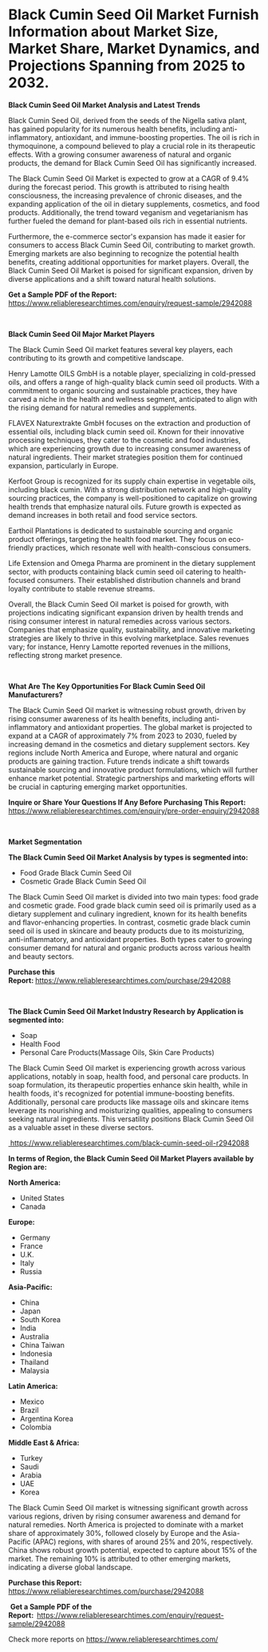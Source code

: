 <p><h1>Black Cumin Seed Oil Market Furnish Information about Market Size, Market Share, Market Dynamics, and Projections Spanning from 2025 to 2032.</h1></p><p><strong>Black Cumin Seed Oil Market Analysis and Latest Trends</strong></p>
<p><p>Black Cumin Seed Oil, derived from the seeds of the Nigella sativa plant, has gained popularity for its numerous health benefits, including anti-inflammatory, antioxidant, and immune-boosting properties. The oil is rich in thymoquinone, a compound believed to play a crucial role in its therapeutic effects. With a growing consumer awareness of natural and organic products, the demand for Black Cumin Seed Oil has significantly increased.</p><p>The Black Cumin Seed Oil Market is expected to grow at a CAGR of 9.4% during the forecast period. This growth is attributed to rising health consciousness, the increasing prevalence of chronic diseases, and the expanding application of the oil in dietary supplements, cosmetics, and food products. Additionally, the trend toward veganism and vegetarianism has further fueled the demand for plant-based oils rich in essential nutrients.</p><p>Furthermore, the e-commerce sector's expansion has made it easier for consumers to access Black Cumin Seed Oil, contributing to market growth. Emerging markets are also beginning to recognize the potential health benefits, creating additional opportunities for market players. Overall, the Black Cumin Seed Oil Market is poised for significant expansion, driven by diverse applications and a shift toward natural health solutions.</p></p>
<p><strong>Get a Sample PDF of the Report:&nbsp;</strong> <a href="https://www.reliableresearchtimes.com/enquiry/request-sample/2942088?utm_campaign=2937&utm_medium=2&utm_source=Github&utm_content=ia&utm_term=15032025&utm_id=black-cumin-seed-oil">https://www.reliableresearchtimes.com/enquiry/request-sample/2942088</a></p>
<p>&nbsp;</p>
<p><strong>Black Cumin Seed Oil Major Market Players</strong></p>
<p><p>The Black Cumin Seed Oil market features several key players, each contributing to its growth and competitive landscape. </p><p>Henry Lamotte OILS GmbH is a notable player, specializing in cold-pressed oils, and offers a range of high-quality black cumin seed oil products. With a commitment to organic sourcing and sustainable practices, they have carved a niche in the health and wellness segment, anticipated to align with the rising demand for natural remedies and supplements.</p><p>FLAVEX Naturextrakte GmbH focuses on the extraction and production of essential oils, including black cumin seed oil. Known for their innovative processing techniques, they cater to the cosmetic and food industries, which are experiencing growth due to increasing consumer awareness of natural ingredients. Their market strategies position them for continued expansion, particularly in Europe.</p><p>Kerfoot Group is recognized for its supply chain expertise in vegetable oils, including black cumin. With a strong distribution network and high-quality sourcing practices, the company is well-positioned to capitalize on growing health trends that emphasize natural oils. Future growth is expected as demand increases in both retail and food service sectors.</p><p>Earthoil Plantations is dedicated to sustainable sourcing and organic product offerings, targeting the health food market. They focus on eco-friendly practices, which resonate well with health-conscious consumers.</p><p>Life Extension and Omega Pharma are prominent in the dietary supplement sector, with products containing black cumin seed oil catering to health-focused consumers. Their established distribution channels and brand loyalty contribute to stable revenue streams.</p><p>Overall, the Black Cumin Seed Oil market is poised for growth, with projections indicating significant expansion driven by health trends and rising consumer interest in natural remedies across various sectors. Companies that emphasize quality, sustainability, and innovative marketing strategies are likely to thrive in this evolving marketplace. Sales revenues vary; for instance, Henry Lamotte reported revenues in the millions, reflecting strong market presence.</p></p>
<p>&nbsp;</p>
<p><strong>What Are The Key Opportunities For Black Cumin Seed Oil Manufacturers?</strong></p>
<p><p>The Black Cumin Seed Oil market is witnessing robust growth, driven by rising consumer awareness of its health benefits, including anti-inflammatory and antioxidant properties. The global market is projected to expand at a CAGR of approximately 7% from 2023 to 2030, fueled by increasing demand in the cosmetics and dietary supplement sectors. Key regions include North America and Europe, where natural and organic products are gaining traction. Future trends indicate a shift towards sustainable sourcing and innovative product formulations, which will further enhance market potential. Strategic partnerships and marketing efforts will be crucial in capturing emerging market opportunities.</p></p>
<p><strong>Inquire or Share Your Questions If Any Before Purchasing This Report:</strong> <a href="https://www.reliableresearchtimes.com/enquiry/pre-order-enquiry/2942088?utm_campaign=2937&utm_medium=2&utm_source=Github&utm_content=ia&utm_term=15032025&utm_id=black-cumin-seed-oil">https://www.reliableresearchtimes.com/enquiry/pre-order-enquiry/2942088</a></p>
<p>&nbsp;</p>
<p><strong>Market Segmentation</strong></p>
<p><strong>The Black Cumin Seed Oil Market Analysis by types is segmented into:</strong></p>
<p><ul><li>Food Grade Black Cumin Seed Oil</li><li>Cosmetic Grade Black Cumin Seed Oil</li></ul></p>
<p><p>The Black Cumin Seed Oil market is divided into two main types: food grade and cosmetic grade. Food grade black cumin seed oil is primarily used as a dietary supplement and culinary ingredient, known for its health benefits and flavor-enhancing properties. In contrast, cosmetic grade black cumin seed oil is used in skincare and beauty products due to its moisturizing, anti-inflammatory, and antioxidant properties. Both types cater to growing consumer demand for natural and organic products across various health and beauty sectors.</p></p>
<p><strong>Purchase this Report:&nbsp;</strong><a href="https://www.reliableresearchtimes.com/purchase/2942088?utm_campaign=2937&utm_medium=2&utm_source=Github&utm_content=ia&utm_term=15032025&utm_id=black-cumin-seed-oil">https://www.reliableresearchtimes.com/purchase/2942088</a></p>
<p>&nbsp;</p>
<p><strong>The Black Cumin Seed Oil Market Industry Research by Application is segmented into:</strong></p>
<p><ul><li>Soap</li><li>Health Food</li><li>Personal Care Products(Massage Oils, Skin Care Products)</li></ul></p>
<p><p>The Black Cumin Seed Oil market is experiencing growth across various applications, notably in soap, health food, and personal care products. In soap formulation, its therapeutic properties enhance skin health, while in health foods, it's recognized for potential immune-boosting benefits. Additionally, personal care products like massage oils and skincare items leverage its nourishing and moisturizing qualities, appealing to consumers seeking natural ingredients. This versatility positions Black Cumin Seed Oil as a valuable asset in these diverse sectors.</p></p>
<p><a href="https://www.reliableresearchtimes.com/black-cumin-seed-oil-r2942088?utm_campaign=2937&utm_medium=2&utm_source=Github&utm_content=ia&utm_term=15032025&utm_id=black-cumin-seed-oil">&nbsp;https://www.reliableresearchtimes.com/black-cumin-seed-oil-r2942088</a></p>
<p><strong>In terms of Region, the Black Cumin Seed Oil Market Players available by Region are:</strong></p>
<p>
    <p> <strong> North America: </strong>
        <ul>
            <li>United States</li>
            <li>Canada</li>
        </ul>
        </p> 
    <p> <strong> Europe: </strong>
        <ul>
            <li>Germany</li>
            <li>France</li>
            <li>U.K.</li>
            <li>Italy</li>
            <li>Russia</li>
        </ul>
        </p> 
    <p> <strong> Asia-Pacific: </strong>
        <ul>
            <li>China</li>
            <li>Japan</li>
            <li>South Korea</li>
            <li>India</li>
            <li>Australia</li>
            <li>China Taiwan</li>
            <li>Indonesia</li>
            <li>Thailand</li>
            <li>Malaysia</li>
        </ul>
        </p> 
    <p> <strong> Latin America: </strong>
        <ul>
            <li>Mexico</li>
            <li>Brazil</li>
            <li>Argentina Korea</li>
            <li>Colombia</li>
        </ul>
        </p> 
    <p> <strong> Middle East & Africa: </strong>
        <ul>
            <li>Turkey</li>
            <li>Saudi</li>
            <li>Arabia</li>
            <li>UAE</li>
            <li>Korea</li>
        </ul>
    </p>
    </p>
<p><p>The Black Cumin Seed Oil market is witnessing significant growth across various regions, driven by rising consumer awareness and demand for natural remedies. North America is projected to dominate with a market share of approximately 30%, followed closely by Europe and the Asia-Pacific (APAC) regions, with shares of around 25% and 20%, respectively. China shows robust growth potential, expected to capture about 15% of the market. The remaining 10% is attributed to other emerging markets, indicating a diverse global landscape.</p></p>
<p><strong>Purchase this Report: </strong><a href="https://www.reliableresearchtimes.com/purchase/2942088?utm_campaign=2937&utm_medium=2&utm_source=Github&utm_content=ia&utm_term=15032025&utm_id=black-cumin-seed-oil">https://www.reliableresearchtimes.com/purchase/2942088</a></p>
<p>&nbsp;<strong>Get a Sample PDF of the Report:&nbsp;&nbsp;</strong><a href="https://www.reliableresearchtimes.com/enquiry/request-sample/2942088?utm_campaign=2937&utm_medium=2&utm_source=Github&utm_content=ia&utm_term=15032025&utm_id=black-cumin-seed-oil">https://www.reliableresearchtimes.com/enquiry/request-sample/2942088</a></p>
<p><strong></strong></p>
<p>Check more reports on <a href="https://www.reliableresearchtimes.com/?utm_campaign=2937&utm_medium=2&utm_source=Github&utm_content=ia&utm_term=15032025&utm_id=black-cumin-seed-oil">https://www.reliableresearchtimes.com/</a></p>